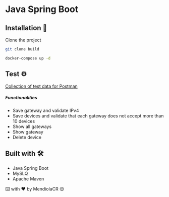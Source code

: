# Java Spring Boot

## Installation 🔧

Clone the project
```bash
git clone build
```

```bash
docker-compose up -d
```

## Test ⚙️

[Collection of test data for Postman](https://www.getpostman.com/collections/dd9342dff424f4bb70d6)

##### Functionalities
- Save gateway and validate IPv4
- Save devices and validate that each gateway does not accept more than 10 devices
- Show all gateways
- Show gateway
- Delete device



## Built with 🛠️

* Java Spring Boot
* MySLQ
* Apache Maven

⌨️ with ❤️ by MendiolaCR 😊
